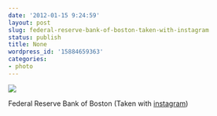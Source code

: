```yaml
---
date: '2012-01-15 9:24:59'
layout: post
slug: federal-reserve-bank-of-boston-taken-with-instagram
status: publish
title: None
wordpress_id: '15884659363'
categories:
- photo
---
```


![](http://www.tumblr.com/photo/1280/subakva/15884659363/1/tumblr_lxug1nl7Xr1qzbsqk)  
  


Federal Reserve Bank of Boston (Taken with [instagram](http://instagr.am))
